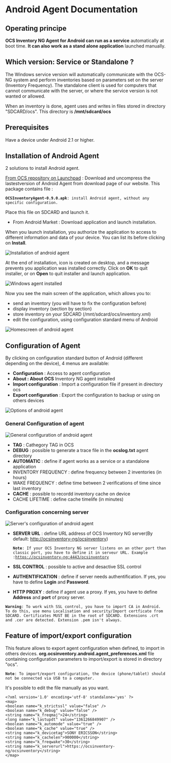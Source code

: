 # Android Agent Documentation

## Operating principe

**OCS Inventory NG Agent for Android can run as a service** automatically at boot
time. **It can also work as a stand alone application** launched manually.

## Which version: Service or Standalone ?

The Windows service version will automatically communicate with the OCS-NG
system and perform inventories based on parameters set on the server
(Inventory Frequency). The standalone client is used for computers that
cannot communicate with the server, or where the service version is not
wanted or allowed.

When an inventory is done, agent uses and writes in files stored in directory
"SDCARD/ocs". This directory is **/mnt/sdcard/ocs**

## Prerequisites

Have a device under Android 2.1 or higher.

## Installation of Android Agent

2 solutions to install Android agent.

[From OCS repository on Launchpad](https://launchpad.net/ocsinventory-android-agent)
: Download and uncompress the lastestversion of Android Agent from download page of our website.
This package contains file :

**`OCSInventoryAgent-0.9.0.apk`**`: install Android agent, without any specific configuration.`

Place this file on SDCARD and launch it.

* From Android Market : Download application and launch installation.

When you launch installation, you authorize the application to access to different information and data
of your device. You can list its before clicking on **Install**.

![Installation of android agent](../img/Install_android_agent_1_en.png)

At the end of installation, icon is created on desktop, and a message prevents you application was installed
correctly. Click on **OK** to quit installer, or on **Open** to quit installer and launch application.

![Windows agent installed](../img/Install_android_agent_2_en.png)


Now you see the main screen of the application, which allows you to:

* send an inventory (you will have to fix the configuration before)
* display inventory (section by section)
* store inventory on your SDCARD (/mnt/sdcard/ocs/inventory.xml)
* edit the configuration, using configuration standard menu of Android

![Homescreen of android agent](../img/Install_android_agent_3_en.png)

## Configuration of Agent

By clicking on configuration standard button of Android (different depending on the device),
4 menus are available:

* **Configuration** : Access to agent configuration
* **About : About OCS** Inventory NG agent installed
* **Import configuration** : Import a configuration file if present in directory ocs
* **Export configuration** : Export the configuration to backup or using on others devices

![Options of android agent](../img/Config_android_agent_en.png)

### **General Configuration of agent**

![General configuration of android agent](../img/Config_android_agent_1_en.png)

* **TAG** : Cathegory TAG in OCS
* **DEBUG** : possible to generate a trace file in the **ocslog.txt** agent directory
* **AUTOMATIC** : define if agent works as a service or a standalone application
* INVENTORY FREQUENCY : define frequency between 2 inventories (in hours)
* WAKE FREQUENCY : define time between 2 verifications of time since last inventory
* **CACHE** : possible to recordd inventory cache on device
* CACHE LIFETIME : define cache timelife (in minutes)

### **Configuration concerning server**

![Server's configuration of android agent](../img/Config_android_agent_2_en.png)

* **SERVER URL** : define URL address of OCS Inventory NG server(By default:
[http://ocsinventory-ng/ocsinventory](http://ocsinventory-ng/ocsinventory))

    **`Note`**`: If your OCS Inventory NG server listens on an other port than classic port, you have to define it in serveur URL.
    Example :`[`https://ocsinventory-ng:4443/ocsinventory`](https://ocsinventory-ng:4443/ocsinventory)

* **SSL CONTROL** : possible to active and desactive SSL control
* **AUTHENTIFICATION** : define if server needs authentification. If yes, you have to define
**Login** and **Password**.
* **HTTP PROXY** : define if agent use a proxy. If yes, you have to define **Address** and
**port** of proxy server.

**`Warning`**`: To work with SSL control, you have to import CA in Android. To do this, use menu Localisation
and security/Import certficate from SDCARD. Certificates MUST BE in the root of SDCARD. Extensions .crt and .cer are detected. Extension
.pem isn't always.`

## Feature of import/export configuration

This feature allows to export agent configuration when defined, to import in others devices.
**org.ocsinventory.android.agent_preferences.xml** file containing configuration parameters to
import/export is stored in directory "ocs".

**`Note`**`: To import/export configuration, the device (phone/tablet) should not be connected
via USB to a computer.`


It's possible to edit the file manually as you want.

    <?xml version='1.0' encoding='utf-8' standalone='yes' ?>
    <map>
    <boolean name="k_strictssl" value="false" />
    <boolean name="k_debug" value="false" />
    <string name="k_freqmaj">24</string>
    <long name="k_lastupdt" value="1361266849907" />
    <boolean name="k_automode" value="true" />
    <boolean name="k_cache" value="true" />
    <string name="k_devicetag">SONY ERICSSON</string>
    <string name="k_cachelen">900000</string>
    <string name="k_freqwake">30</string>
    <string name="k_serverurl">https://ocsinventory-ng/ocsinventory</string>
    </map>